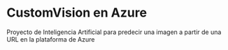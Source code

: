 # CustomVision en Azure
Proyecto de Inteligencia Artificial para predecir una imagen a partir de una URL en la plataforma de Azure
